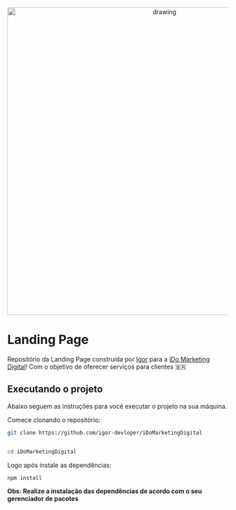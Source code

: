 <div align="center" width=500>
  <img src="https://github.com/igor-devloper/iDoMarketingDigital/public/mkt.mp4" alt="drawing" width="700"/>

</div>


# Landing Page 

Repositório da Landing Page construída por [Igor](https://github.com/igor-devloper) para a  [iDo Marketing Digital]()! Com o objetivo de oferecer serviços para clientes :brazil:

## Executando o projeto

Abaixo seguem as instruções para você executar o projeto na sua máquina.

Comece clonando o repositório:

```sh
git clone https://github.com/igor-devloper/iDoMarketingDigital


cd iDoMarketingDigital
```

Logo após instale as dependências:
```sh
npm install
```

**Obs: Realize a instalação das dependências de acordo com o seu gerenciador de pacotes**
